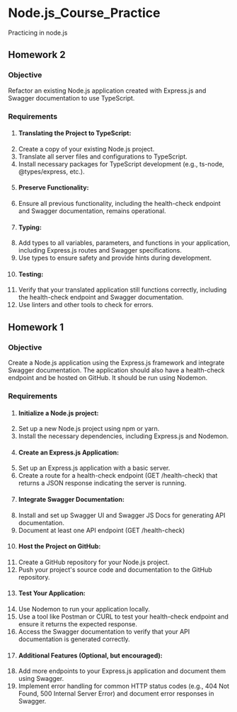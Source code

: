# Node.js_Course_Practice
Practicing in node.js

## Homework 2

### Objective
Refactor an existing Node.js application created with Express.js and Swagger documentation to use TypeScript.

### Requirements
1. #### Translating the Project to TypeScript:
 1. Create a copy of your existing Node.js project.
 2. Translate all server files and configurations to TypeScript.
 3. Install necessary packages for TypeScript development (e.g., ts-node, @types/express, etc.).
2. #### Preserve Functionality:
 1. Ensure all previous functionality, including the health-check endpoint and Swagger documentation, remains operational.
3. #### Typing:
 1. Add types to all variables, parameters, and functions in your application, including Express.js routes and Swagger specifications.
 2. Use types to ensure safety and provide hints during development.
4. #### Testing:
 1. Verify that your translated application still functions correctly, including the health-check endpoint and Swagger documentation.
 2. Use linters and other tools to check for errors.



## Homework 1

### Objective
Create a Node.js application using the Express.js framework and integrate Swagger documentation. The application should also have a health-check endpoint and be hosted on GitHub. It should be run using Nodemon. 

### Requirements
1. #### Initialize a Node.js project:
 1. Set up a new Node.js project using npm or yarn.
 2. Install the necessary dependencies, including Express.js and Nodemon.
2. #### Create an Express.js Application:
 1. Set up an Express.js application with a basic server.
 2. Create a route for a health-check endpoint (GET /health-check) that returns a JSON response indicating the server is running.
3. #### Integrate Swagger Documentation:
 1. Install and set up Swagger UI and Swagger JS Docs for generating API documentation.
 2. Document at least one API endpoint (GET /health-check) 
4. #### Host the Project on GitHub:
 1. Create a GitHub repository for your Node.js project.
 2. Push your project's source code and documentation to the GitHub repository.
5. #### Test Your Application:
 1. Use Nodemon to run your application locally.
 2. Use a tool like Postman or CURL to test your health-check endpoint and ensure it returns the expected response.
 3. Access the Swagger documentation to verify that your API documentation is generated correctly.
6. #### Additional Features (Optional, but encouraged):
 1. Add more endpoints to your Express.js application and document them using Swagger.
 2. Implement error handling for common HTTP status codes (e.g., 404 Not Found, 500 Internal Server Error) and document error responses in Swagger. 
